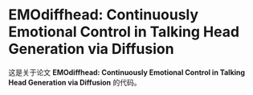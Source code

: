 # EMOdiffhead: Continuously Emotional Control in Talking Head Generation via Diffusion

这是关于论文 **EMOdiffhead: Continuously Emotional Control in Talking Head Generation via Diffusion** 的代码。
